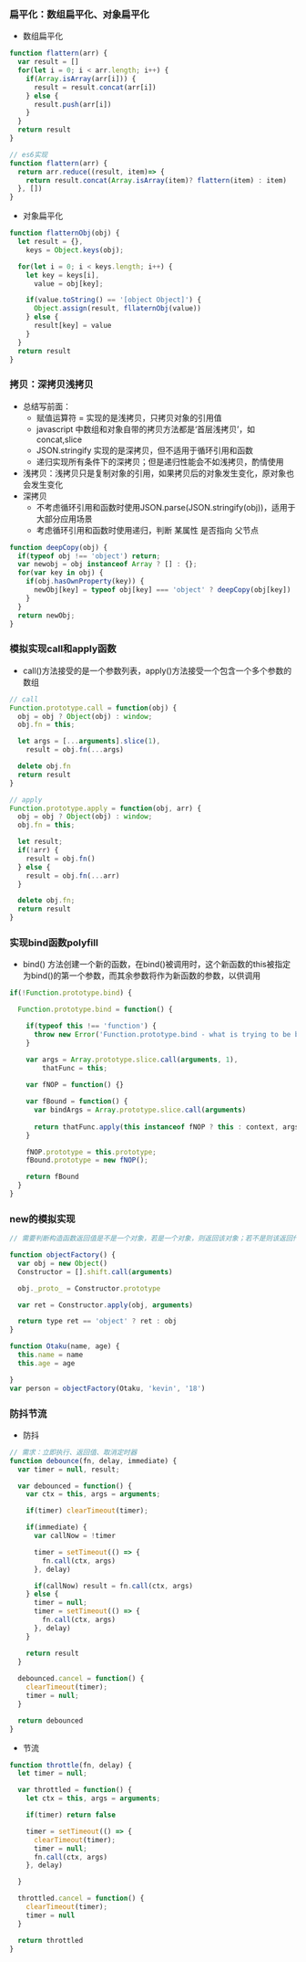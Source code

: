### 扁平化：数组扁平化、对象扁平化
- 数组扁平化
```js
function flattern(arr) {
  var result = []
  for(let i = 0; i < arr.length; i++) {
    if(Array.isArray(arr[i])) {
      result = result.concat(arr[i])
    } else {
      result.push(arr[i])
    }
  }
  return result
}

// es6实现
function flattern(arr) {
  return arr.reduce((result, item)=> {
    return result.concat(Array.isArray(item)? flattern(item) : item)
  }, [])
}

```
- 对象扁平化
```js
function flatternObj(obj) {
  let result = {}, 
    keys = Object.keys(obj);

  for(let i = 0; i < keys.length; i++) {
    let key = keys[i],
      value = obj[key];

    if(value.toString() == '[object Object]') {
      Object.assign(result, fllaternObj(value))
    } else {
      result[key] = value
    }
  }
  return result
}
```

### 拷贝：深拷贝浅拷贝
- 总结写前面：
  - 赋值运算符 = 实现的是浅拷贝，只拷贝对象的引用值
  - javascript 中数组和对象自带的拷贝方法都是‘首层浅拷贝’，如concat,slice
  - JSON.stringify 实现的是深拷贝，但不适用于循环引用和函数
  - 递归实现所有条件下的深拷贝；但是递归性能会不如浅拷贝，酌情使用
- 浅拷贝：浅拷贝只是复制对象的引用，如果拷贝后的对象发生变化，原对象也会发生变化
- 深拷贝
  - 不考虑循环引用和函数时使用JSON.parse(JSON.stringify(obj))，适用于大部分应用场景
  - 考虑循环引用和函数时使用递归，判断 某属性 是否指向 父节点 
 ```js
 function deepCopy(obj) {
   if(typeof obj !== 'object') return;
   var newobj = obj instanceof Array ? [] : {};
   for(var key in obj) {
     if(obj.hasOwnProperty(key)) {
       newObj[key] = typeof obj[key] === 'object' ? deepCopy(obj[key]) : obj[key];
     }
   }
   return newObj;
 }
 ```

### 模拟实现call和apply函数
- call()方法接受的是一个参数列表，apply()方法接受一个包含一个多个参数的数组
```js
// call
Function.prototype.call = function(obj) {
  obj = obj ? Object(obj) : window;
  obj.fn = this;

  let args = [...arguments].slice(1),
    result = obj.fn(...args)

  delete obj.fn
  return result
}

// apply
Function.prototype.apply = function(obj, arr) {
  obj = obj ? Object(obj) : window;
  obj.fn = this;

  let result;
  if(!arr) {
    result = obj.fn()
  } else {
    result = obj.fn(...arr)
  }

  delete obj.fn;
  return result
}
```


### 实现bind函数polyfill
- bind() 方法创建一个新的函数，在bind()被调用时，这个新函数的this被指定为bind()的第一个参数，而其余参数将作为新函数的参数，以供调用
```js
if(!Function.prototype.bind) {

  Function.prototype.bind = function() {

    if(typeof this !== 'function') {
      throw new Error('Function.prototype.bind - what is trying to be bound is not callable')
    }

    var args = Array.prototype.slice.call(arguments, 1),
        thatFunc = this;
    
    var fNOP = function() {}

    var fBound = function() {
      var bindArgs = Array.prototype.slice.call(arguments)
      
      return thatFunc.apply(this instanceof fNOP ? this : context, args.concat(bindArgs))
    }

    fNOP.prototype = this.prototype;
    fBound.prototype = new fNOP();

    return fBound
  }
}

```


### new的模拟实现
```js
// 需要判断构造函数返回值是不是一个对象，若是一个对象，则返回该对象；若不是则该返回什么就返回什么

function objectFactory() {
  var obj = new Object()
  Constructor = [].shift.call(arguments)

  obj._proto_ = Constructor.prototype

  var ret = Constructor.apply(obj, arguments)

  return type ret == 'object' ? ret : obj
}

function Otaku(name, age) {
  this.name = name
  this.age = age

}
var person = objectFactory(Otaku, 'kevin', '18')

```

### 防抖节流
- 防抖
```js
// 需求：立即执行、返回值、取消定时器
function debounce(fn, delay, immediate) {
  var timer = null, result;

  var debounced = function() {
    var ctx = this, args = arguments;

    if(timer) clearTimeout(timer);

    if(immediate) {
      var callNow = !timer

      timer = setTimeout(() => {
        fn.call(ctx, args)
      }, delay)

      if(callNow) result = fn.call(ctx, args)
    } else {
      timer = null;
      timer = setTimeout(() => {
        fn.call(ctx, args)
      }, delay)
    }

    return result
  }
  
  debounced.cancel = function() {
    clearTimeout(timer);
    timer = null;
  }

  return debounced
}

```
- 节流
```js
function throttle(fn, delay) {
  let timer = null;

  var throttled = function() {
    let ctx = this, args = arguments;

    if(timer) return false

    timer = setTimeout(() => {
      clearTimeout(timer);
      timer = null;
      fn.call(ctx, args)
    }, delay)

  }

  throttled.cancel = function() {
    clearTimeout(timer);
    timer = null
  }

  return throttled
}

```


